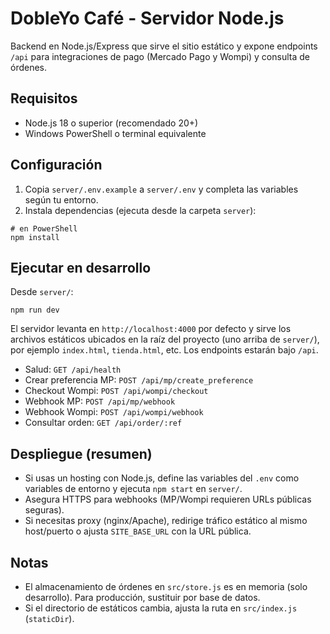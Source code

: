 # DobleYo Café - Servidor Node.js

Backend en Node.js/Express que sirve el sitio estático y expone endpoints `/api` para integraciones de pago (Mercado Pago y Wompi) y consulta de órdenes.

## Requisitos

- Node.js 18 o superior (recomendado 20+)
- Windows PowerShell o terminal equivalente

## Configuración

1. Copia `server/.env.example` a `server/.env` y completa las variables según tu entorno.
2. Instala dependencias (ejecuta desde la carpeta `server`):

```
# en PowerShell
npm install
```

## Ejecutar en desarrollo

Desde `server/`:

```
npm run dev
```

El servidor levanta en `http://localhost:4000` por defecto y sirve los archivos estáticos ubicados en la raíz del proyecto (uno arriba de `server/`), por ejemplo `index.html`, `tienda.html`, etc. Los endpoints estarán bajo `/api`.

- Salud: `GET /api/health`
- Crear preferencia MP: `POST /api/mp/create_preference`
- Checkout Wompi: `POST /api/wompi/checkout`
- Webhook MP: `POST /api/mp/webhook`
- Webhook Wompi: `POST /api/wompi/webhook`
- Consultar orden: `GET /api/order/:ref`

## Despliegue (resumen)

- Si usas un hosting con Node.js, define las variables del `.env` como variables de entorno y ejecuta `npm start` en `server/`.
- Asegura HTTPS para webhooks (MP/Wompi requieren URLs públicas seguras).
- Si necesitas proxy (nginx/Apache), redirige tráfico estático al mismo host/puerto o ajusta `SITE_BASE_URL` con la URL pública.

## Notas

- El almacenamiento de órdenes en `src/store.js` es en memoria (solo desarrollo). Para producción, sustituir por base de datos.
- Si el directorio de estáticos cambia, ajusta la ruta en `src/index.js` (`staticDir`).
